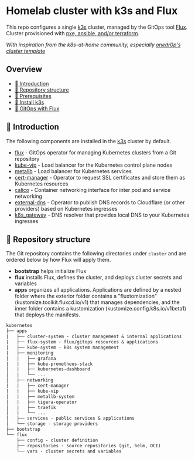 # Homelab cluster with k3s and Flux

This repo configures a single [k3s](https://k3s.io/) cluster, managed by the GitOps tool [Flux](https://toolkit.fluxcd.io/).
Cluster provisioned with [pxe, ansible, and/or terraform](https://github.com/ahgraber/homelab-infra).

_With inspiration from the k8s-at-home community, especially [onedr0p's cluster template](https://github.com/onedr0p/flux-cluster-template)_

## Overview

<!-- no toc -->
- [👋 Introduction](#-introduction)
- [📂 Repository structure](#-repository-structure)
- [📝 Prerequisites](./1-prerequisites.md)
- [📡 Install k3s](./2-install_k3s_with_ansible.md)
- [🤖 GitOps with Flux](./3-gitops_with_flux.md)

## 👋 Introduction

The following components are installed in the [k3s](https://k3s.io/) cluster by default.

- [flux](https://toolkit.fluxcd.io/) - GitOps operator for managing Kubernetes clusters from a Git repository
- [kube-vip](https://kube-vip.io/) - Load balancer for the Kubernetes control plane nodes
- [metallb](https://metallb.universe.tf/) - Load balancer for Kubernetes services
- [cert-manager](https://cert-manager.io/) - Operator to request SSL certificates and store them as Kubernetes resources
- [calico](https://www.tigera.io/project-calico/) - Container networking interface for inter pod and service networking
- [external-dns](https://github.com/kubernetes-sigs/external-dns) - Operator to publish DNS records to Cloudflare (or other providers) based on Kubernetes ingresses
- [k8s_gateway](https://github.com/ori-edge/k8s_gateway) - DNS resolver that provides local DNS to your Kubernetes ingresses

## 📂 Repository structure

The Git repository contains the following directories under `cluster` and are ordered below by how
Flux will apply them.

- **bootstrap** helps initialize Flux
- **flux** installs Flux, defines the cluster, and deploys cluster secrets and variables
- **apps** organizes all applications.  Applications are defined by a nested folder where the exterior
  folder contains a "fluxtomization" (kustomize.toolkit.fluxcd.io/v1) that manages dependencies,
  and the inner folder contains a kustomization (kustomize.config.k8s.io/v1beta1) that deploys the manifests.

```txt
kubernetes
├── apps
|   ├── cluster-system - cluster management & internal applications
|   ├── flux-system - flux/gitops resources & applications
|   ├── kube-system - k8s system management
|   ├── monitoring
|   |   ├── grafana
|   |   ├── kube-prometheus-stack
│   |   ├── kubernetes-dashboard
│   |   └── ...
│   ├── networking
|   |   ├── cert-manager
|   |   ├── kube-vip
│   |   ├── metallb-system
│   |   ├── tigera-operator
│   |   ├── traefik
│   |   └── ...
│   ├── services - public services & applications
│   └── storage - storage providers
├── bootstrap
└── flux
    ├── config - cluster definition
    ├── repositories - source repositories (git, helm, OCI)
    └── vars - cluster secrets and variables
```
